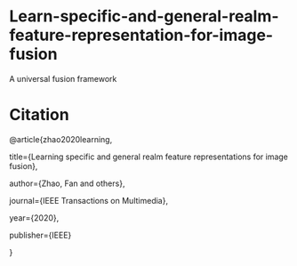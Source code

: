 # Learn-specific-and-general-realm-feature-representation-for-image-fusion
A universal fusion framework

# Citation

@article{zhao2020learning,

  title={Learning specific and general realm feature representations for image fusion},
  
  author={Zhao, Fan and others},
  
  journal={IEEE Transactions on Multimedia},
  
  year={2020},
  
  publisher={IEEE}
  
}
